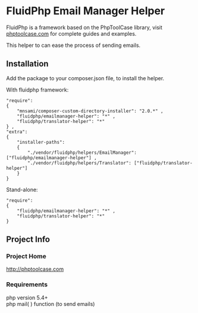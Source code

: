  # FluidPhp Email Manager Helper

FluidPhp is a framework based on the PhpToolCase library, visit [phptoolcase.com](http://phptoolcase.com) for complete guides and examples.

This helper to can ease the process of sending emails.

## Installation

Add the package to your composer.json file, to install the helper.

With fluidphp framework:
```
"require": 
{
	"mnsami/composer-custom-directory-installer": "2.0.*" ,
	"fluidphp/emailmanager-helper": "*" ,
	"fluidphp/translator-helper": "*"
} ,
"extra": 
{
	"installer-paths": 
	{
		"./vendor/fluidphp/helpers/EmailManager": ["fluidphp/emailmanager-helper"] ,
		"./vendor/fluidphp/helpers/Translator": ["fluidphp/translator-helper"]
	}
}
```	
Stand-alone:
```		
"require": 
{
	"fluidphp/emailmanager-helper": "*" ,
	"fluidphp/translator-helper": "*"
}
```

## Project Info

### Project Home

http://phptoolcase.com

### Requirements

php version 5.4+<br>
php mail( ) function (to send emails)